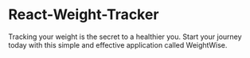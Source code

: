 # React-Weight-Tracker

Tracking your weight is the secret to a healthier you. Start your journey today with this simple and effective application called WeightWise.
